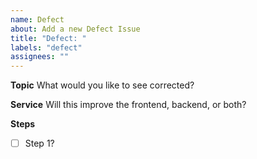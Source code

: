 ```yaml
---
name: Defect
about: Add a new Defect Issue
title: "Defect: "
labels: "defect"
assignees: ""
---
```


**Topic**
What would you like to see corrected?

**Service**
Will this improve the frontend, backend, or both?

**Steps**

- [ ] Step 1?
